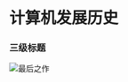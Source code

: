 # 计算机发展历史
### 三级标题
![最后之作](https://timgsa.baidu.com/timg?image&quality=80&size=b9999_10000&sec=1606021290522&di=f7fed2296723801cac193dca42e03bd0&imgtype=0&src=http%3A%2F%2Fhbimg.b0.upaiyun.com%2Fb31c809dcac99edf30a4cd5879e1c8b986925d0727620-rrjQxC_fw658)

